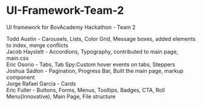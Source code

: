 # UI-Framework-Team-2
UI framework for BovAcademy Hackathon - Team 2

Todd Austin - Carousels, Lists, Color Grid, Message boxes, added elements to index, merge conflicts    
Jacob Hayslett - Accordions, Typography, contributed to main page, main.css  
Eric Osorio - Tabs, Tab Spy:Custom hover events on tabs, Steppers  
Joshua Sadlon - Pagination, Progress Bar, Built the main page, markup component  
Jorge Rafael Garcia - Cards  
Eric Fuller - Buttons, Forms, Menus, Tooltips, Badges, CTA, Roll Menu(Innovative), Main Page, File structure  
